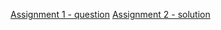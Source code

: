 [Assignment 1 - question](https://github.com/RishikeshDhayarkar/ECE-GY-9163-ML-for-Cyber-Security/blob/main/A1/Assignment_1_Description-converted.pdf)
[Assignment 2 - solution](https://github.com/RishikeshDhayarkar/ECE-GY-9163-ML-for-Cyber-Security/blob/main/A1/rbd291_ML_sec_A1.ipynb)
